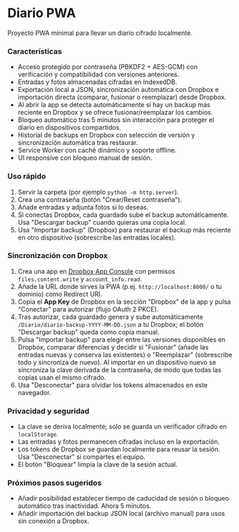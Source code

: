 # Diario PWA

Proyecto PWA minimal para llevar un diario cifrado localmente.

### Características
- Acceso protegido por contraseña (PBKDF2 + AES-GCM) con verificación y compatibilidad con versiones anteriores.
- Entradas y fotos almacenadas cifradas en IndexedDB.
- Exportación local a JSON, sincronización automática con Dropbox e importación directa (comparar, fusionar o reemplazar) desde Dropbox.
- Al abrir la app se detecta automáticamente si hay un backup más reciente en Dropbox y se ofrece fusionar/reemplazar los cambios.
- Bloqueo automático tras 5 minutos sin interacción para proteger el diario en dispositivos compartidos.
- Historial de backups en Dropbox con selección de versión y sincronización automática tras restaurar.
- Service Worker con caché dinámico y soporte offline.
- UI responsive con bloqueo manual de sesión.

### Uso rápido
1. Servir la carpeta (por ejemplo `python -m http.server`).
2. Crea una contraseña (botón "Crear/Reset contraseña").
3. Añade entradas y adjunta fotos si lo deseas.
4. Si conectas Dropbox, cada guardado sube el backup automáticamente. Usa "Descargar backup" cuando quieras una copia local.
5. Usa "Importar backup" (Dropbox) para restaurar el backup más reciente en otro dispositivo (sobrescribe las entradas locales).

### Sincronización con Dropbox
1. Crea una app en [Dropbox App Console](https://www.dropbox.com/developers/apps) con permisos `files.content.write` y `account_info.read`.
2. Añade la URL donde sirves la PWA (p.ej. `http://localhost:8000/` o tu dominio) como Redirect URI.
3. Copia el **App Key** de Dropbox en la sección "Dropbox" de la app y pulsa "Conectar" para autorizar (flujo OAuth 2 PKCE).
4. Tras autorizar, cada guardado genera y sube automáticamente `/Diario/diario-backup-YYYY-MM-DD.json` a tu Dropbox; el botón "Descargar backup" queda como copia manual.
5. Pulsa "Importar backup" para elegir entre las versiones disponibles en Dropbox, comparar diferencias y decidir si "Fusionar" (añade las entradas nuevas y conserva las existentes) o "Reemplazar" (sobrescribe todo y sincroniza de nuevo). Al importar en un dispositivo nuevo se sincroniza la clave derivada de la contraseña, de modo que todas las copias usan el mismo cifrado.
6. Usa "Desconectar" para olvidar los tokens almacenados en este navegador.

### Privacidad y seguridad
- La clave se deriva localmente; solo se guarda un verificador cifrado en `localStorage`.
- Las entradas y fotos permanecen cifradas incluso en la exportación.
- Los tokens de Dropbox se guardan localmente para reusar la sesión. Usa "Desconectar" si compartes el equipo.
- El botón "Bloquear" limpia la clave de la sesión actual.

### Próximos pasos sugeridos
- Añadir posibilidad establecer tiempo de caducidad de sesión o bloqueo automático tras inactividad. Ahora 5 minutos.
- Añadir importación del backup JSON local (archivo manual) para usos sin conexión a Dropbox.
